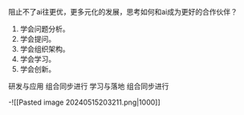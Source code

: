 


阻止不了ai往更优，更多元化的发展，思考如何和ai成为更好的合作伙伴？

1. 学会问题分析。
2. 学会提问。
3. 学会组织架构。
4. 学会学习。
5. 学会创新。

研发与应用  组合同步进行
学习与落地  组合同步进行

-![[Pasted image 20240515203211.png|1000]]
